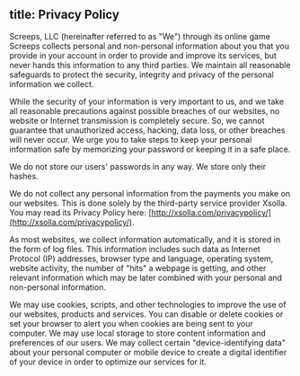 title: Privacy Policy
---

Screeps, LLC (hereinafter referred to as "We") through its online game Screeps collects personal and non-personal information about you that you provide in your account in order to provide and improve its services, but never hands this information to any third parties. We maintain all reasonable safeguards to protect the security, integrity and privacy of the personal information we collect.

While the security of your information is very important to us, and we take all reasonable precautions against possible breaches of our websites, no website or Internet transmission is completely secure. So, we cannot guarantee that unauthorized access, hacking, data loss, or other breaches will never occur. We urge you to take steps to keep your personal information safe by memorizing your password or keeping it in a safe place.

We do not store our users' passwords in any way. We store only their hashes.

We do not collect any personal information from the payments you make on our websites. This is done solely by the third-party service provider Xsolla. You may read its Privacy Policy here: [http://xsolla.com/privacypolicy/](http://xsolla.com/privacypolicy/).

As most websites, we collect information automatically, and it is stored in the form of log files. This information includes such data as Internet Protocol (IP) addresses, browser type and language, operating system, website activity, the number of "hits" a webpage is getting, and other relevant information which may be later combined with your personal and non-personal information.

We may use cookies, scripts, and other technologies to improve the use of our websites, products and services. You can disable or delete cookies or set your browser to alert you when cookies are being sent to your computer. We may use local storage to store content information and preferences of our users. We may collect certain "device-identifying data" about your personal computer or mobile device to create a digital identifier of your device in order to optimize our services for it.
